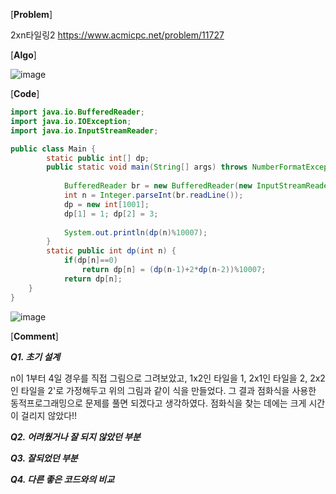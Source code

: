 [**Problem**]

2xn타일링2  https://www.acmicpc.net/problem/11727  

[**Algo**]

![image](https://user-images.githubusercontent.com/49296139/139592285-176036a0-6f3b-4879-bfc8-d6c76c925125.png)

 
[**Code**]
```java
import java.io.BufferedReader;
import java.io.IOException;
import java.io.InputStreamReader;

public class Main {
		static public int[] dp;
		public static void main(String[] args) throws NumberFormatException, IOException {
			
			BufferedReader br = new BufferedReader(new InputStreamReader(System.in));	
			int n = Integer.parseInt(br.readLine());
			dp = new int[1001];
			dp[1] = 1; dp[2] = 3;
			
			System.out.println(dp(n)%10007);
		}
		static public int dp(int n) {
			if(dp[n]==0)
				return dp[n] = (dp(n-1)+2*dp(n-2))%10007;
			return dp[n];
	}
}

```
![image](https://user-images.githubusercontent.com/49296139/139592642-56c9266b-f6f6-4fe2-9887-52c9529bc6cc.png)

[**Comment**]


***Q1. 초기 설계***

n이 1부터 4일 경우를 직접 그림으로 그려보았고,
1x2인 타일을 1, 2x1인 타일을 2, 2x2인 타일을 2'로 가정해두고 위의 그림과 같이 식을 만들었다. 
그 결과 점화식을 사용한 동적프로그래밍으로 문제를 풀면 되겠다고 생각하였다.
점화식을 찾는 데에는 크게 시간이 걸리지 않았다!!


***Q2. 어려웠거나 잘 되지 않았던 부분***


***Q3. 잘되었던 부분***

***Q4. 다른 좋은 코드와의 비교***
